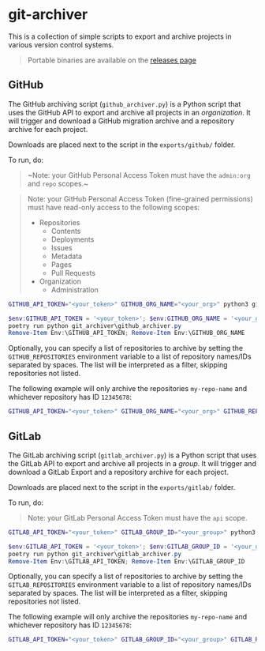 # git-archiver

This is a collection of simple scripts to export and archive projects in various version control systems.

> Portable binaries are available on the [releases page](https://github.com/IPUdk/git-archiver/releases)

## GitHub

The GitHub archiving script (`github_archiver.py`) is a Python script that uses the GitHub API to export and archive all projects in an *organization*.
It will trigger and download a GitHub migration archive and a repository archive for each project.

Downloads are placed next to the script in the `exports/github/` folder.

To run, do:

> ~Note: your GitHub Personal Access Token must have the `admin:org` and `repo` scopes.~

> Note: your GitHub Personal Access Token (fine-grained permissions) must have read-only access to the following scopes:
> - Repositories
>   - Contents
>   - Deployments
>   - Issues
>   - Metadata
>   - Pages
>   - Pull Requests
> - Organization
>   - Administration
 
```bash
GITHUB_API_TOKEN="<your_token>" GITHUB_ORG_NAME="<your_org>" python3 github_archiver.py
```

```powershell
$env:GITHUB_API_TOKEN = '<your_token>'; $env:GITHUB_ORG_NAME = '<your_group>'
poetry run python git_archiver\github_archiver.py
Remove-Item Env:\GITHUB_API_TOKEN; Remove-Item Env:\GITHUB_ORG_NAME
```

Optionally, you can specify a list of repositories to archive by setting the `GITHUB_REPOSITORIES` environment variable to a list of repository names/IDs separated by spaces. The list will be interpreted as a filter, skipping repositories not listed.

The following example will only archive the repositories `my-repo-name` and whichever repository has ID `12345678`:

```bash
GITHUB_API_TOKEN="<your_token>" GITHUB_ORG_NAME="<your_org>" GITHUB_REPOSITORIES="my-repo-name 12345678" python3 github_archiver.py
```



## GitLab

The GitLab archiving script (`gitlab_archiver.py`) is a Python script that uses the GitLab API to export and archive all projects in a *group*.
It will trigger and download a GitLab Export and a repository archive for each project.

Downloads are placed next to the script in the `exports/gitlab/` folder.

To run, do:

> Note: your GitLab Personal Access Token must have the `api` scope.

```bash
GITLAB_API_TOKEN="<your_token>" GITLAB_GROUP_ID="<your_group>" python3 gitlab_archiver.py
```

```powershell
$env:GITLAB_API_TOKEN = '<your_token>'; $env:GITLAB_GROUP_ID = '<your_group>'
poetry run python git_archiver\gitlab_archiver.py
Remove-Item Env:\GITLAB_API_TOKEN; Remove-Item Env:\GITLAB_GROUP_ID
```

Optionally, you can specify a list of repositories to archive by setting the `GITLAB_REPOSITORIES` environment variable to a list of repository names/IDs separated by spaces. The list will be interpreted as a filter, skipping repositories not listed.

The following example will only archive the repositories `my-repo-name` and whichever repository has ID `12345678`:

```bash
GITLAB_API_TOKEN="<your_token>" GITLAB_GROUP_ID="<your_group>" GITLAB_REPOSITORIES="my-repo-name 12345678" python3 gitlab_archiver.py
```
